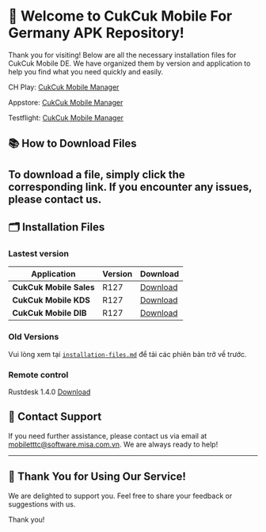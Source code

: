 # 🎉 **Welcome to CukCuk Mobile For Germany APK Repository!**

Thank you for visiting! Below are all the necessary installation files for CukCuk Mobile DE. We have organized them by version and application to help you find what you need quickly and easily.

CH Play:
[CukCuk Mobile Manager](https://play.google.com/store/apps/details?id=vn.com.misa.cukcukmanager.com)

Appstore:
[CukCuk Mobile Manager](https://apps.apple.com/us/app/cukcuk-manager/id6472429763)

Testflight:
[CukCuk Mobile Manager](https://testflight.apple.com/join/UOb0NEwX)

## 📚 **How to Download Files**
To download a file, simply click the corresponding link. If you encounter any issues, please contact us.
---

## 🗂️ **Installation Files**

### Lastest version

| Application | Version | Download |
|---|---|---|
| **CukCuk Mobile Sales** | R127 | [Download](https://github.com/CukCuk-US/CUKCUK-DE/releases/download/R127/Sale_R127_0_0_0.apk) |
| **CukCuk Mobile KDS** | R127 | [Download](https://github.com/CukCuk-US/CUKCUK-DE/releases/download/R127/KDS_R127_0_0_0.apk) |
| **CukCuk Mobile DIB** | R127 | [Download](https://github.com/CukCuk-US/CUKCUK-DE/releases/download/R127/DIB_R127_0_0_0.apk) |

### Old Versions

Vui lòng xem tại [`installation-files.md`](installation-files.md) để tải các phiên bản trở về trước.

### Remote control 
Rustdesk 1.4.0 [Download](https://github.com/rustdesk/rustdesk/releases/download/1.4.0/rustdesk-1.4.0-universal-signed.apk)


## 📧 **Contact Support**

If you need further assistance, please contact us via email at [mobiletttc@software.misa.com.vn](mailto:mobiletttc@software.misa.com.vn). We are always ready to help!

---

## 🚀 **Thank You for Using Our Service!**

We are delighted to support you. Feel free to share your feedback or suggestions with us.

Thank you!
